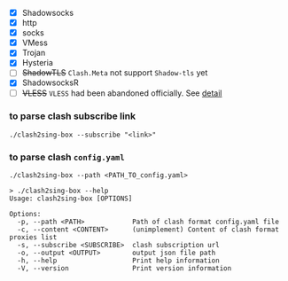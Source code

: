 - [x]  Shadowsocks  
- [x]  http  
- [x]  socks  
- [x]  VMess  
- [x]  Trojan  
- [x]  Hysteria  
- [ ]  ~~ShadowTLS~~      `Clash.Meta` not support `Shadow-tls` yet  
- [x]  ShadowsocksR     
- [ ]  ~~VLESS~~          `VLESS` had been abandoned officially. See [detail](https://www.v2fly.org/v5/config/proxy/vless.html)  

### to parse clash subscribe link  

```console  
./clash2sing-box --subscribe "<link>"  
```

### to parse clash `config.yaml`  

```console
./clash2sing-box --path <PATH_TO_config.yaml>  
```   


```console
> ./clash2sing-box --help
Usage: clash2sing-box [OPTIONS]

Options:
  -p, --path <PATH>            Path of clash format config.yaml file
  -c, --content <CONTENT>      (unimplement) Content of clash format proxies list
  -s, --subscribe <SUBSCRIBE>  clash subscription url
  -o, --output <OUTPUT>        output json file path
  -h, --help                   Print help information
  -V, --version                Print version information
```

